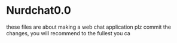 # Nurdchat0.0
these files are about making a web chat application
plz commit the changes, you will recommend to the fullest you ca
